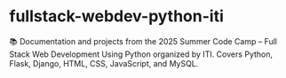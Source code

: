# fullstack-webdev-python-iti
📚 Documentation and projects from the 2025 Summer Code Camp – Full Stack Web Development Using Python organized by ITI. Covers Python, Flask, Django, HTML, CSS, JavaScript, and MySQL.
